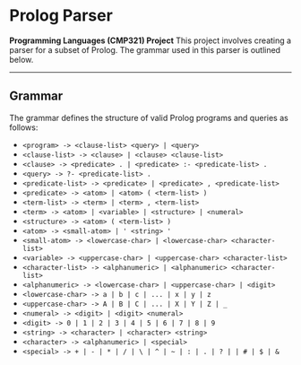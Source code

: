 # Prolog Parser

**Programming Languages (CMP321) Project**
This project involves creating a parser for a subset of Prolog. The grammar used in this parser is outlined below.

---

## Grammar

The grammar defines the structure of valid Prolog programs and queries as follows:

- `<program> -> <clause-list> <query> | <query>`
- `<clause-list> -> <clause> | <clause> <clause-list>`
- `<clause> -> <predicate> . | <predicate> :- <predicate-list> .`
- `<query> -> ?- <predicate-list> .`
- `<predicate-list> -> <predicate> | <predicate> , <predicate-list>`
- `<predicate> -> <atom> | <atom> ( <term-list> )`
- `<term-list> -> <term> | <term> , <term-list>`
- `<term> -> <atom> | <variable> | <structure> | <numeral>`
- `<structure> -> <atom> ( <term-list> )`
- `<atom> -> <small-atom> | ' <string> '`
- `<small-atom> -> <lowercase-char> | <lowercase-char> <character-list>`
- `<variable> -> <uppercase-char> | <uppercase-char> <character-list>`
- `<character-list> -> <alphanumeric> | <alphanumeric> <character-list>`
- `<alphanumeric> -> <lowercase-char> | <uppercase-char> | <digit>`
- `<lowercase-char> -> a | b | c | ... | x | y | z`
- `<uppercase-char> -> A | B | C | ... | X | Y | Z | _`
- `<numeral> -> <digit> | <digit> <numeral>`
- `<digit> -> 0 | 1 | 2 | 3 | 4 | 5 | 6 | 7 | 8 | 9`
- `<string> -> <character> | <character> <string>`
- `<character> -> <alphanumeric> | <special>`
- `<special> -> + | - | * | / | \ | ^ | ~ | : | . | ? | | # | $ | &`
